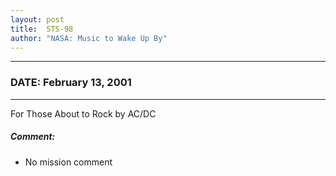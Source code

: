 ```yaml
---
layout: post
title:  STS-98
author: "NASA: Music to Wake Up By"
---
```


----
### DATE: February 13, 2001
----
For Those About to Rock by AC/DC

##### Comment:
* No mission comment

